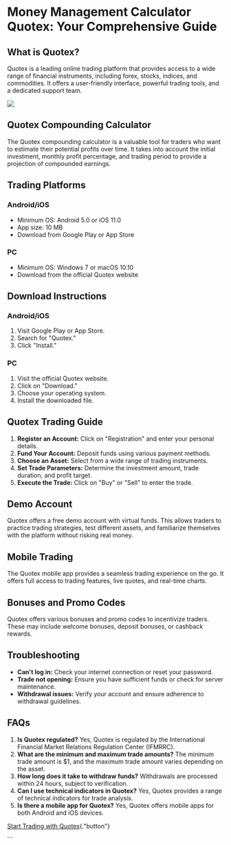 # Money Management Calculator Quotex: Your Comprehensive Guide

## What is Quotex?

Quotex is a leading online trading platform that provides access to a
wide range of financial instruments, including forex, stocks, indices,
and commodities. It offers a user-friendly interface, powerful trading
tools, and a dedicated support team.

[![](https://static.quotex.io/files/4_en/300_250.jpg)](https://traff.sbs/brokerqxlid)

## Quotex Compounding Calculator

The Quotex compounding calculator is a valuable tool for traders who
want to estimate their potential profits over time. It takes into
account the initial investment, monthly profit percentage, and trading
period to provide a projection of compounded earnings.

## Trading Platforms

### Android/iOS

-   Minimum OS: Android 5.0 or iOS 11.0
-   App size: 10 MB
-   Download from Google Play or App Store

### PC

-   Minimum OS: Windows 7 or macOS 10.10
-   Download from the official Quotex website

## Download Instructions

### Android/iOS

1.  Visit Google Play or App Store.
2.  Search for "Quotex."
3.  Click "Install."

### PC

1.  Visit the official Quotex website.
2.  Click on "Download."
3.  Choose your operating system.
4.  Install the downloaded file.

## Quotex Trading Guide

1.  **Register an Account:** Click on "Registration" and enter
    your personal details.
2.  **Fund Your Account:** Deposit funds using various payment methods.
3.  **Choose an Asset:** Select from a wide range of trading
    instruments.
4.  **Set Trade Parameters:** Determine the investment amount, trade
    duration, and profit target.
5.  **Execute the Trade:** Click on "Buy" or "Sell" to enter
    the trade.

## Demo Account

Quotex offers a free demo account with virtual funds. This allows
traders to practice trading strategies, test different assets, and
familiarize themselves with the platform without risking real money.

## Mobile Trading

The Quotex mobile app provides a seamless trading experience on the go.
It offers full access to trading features, live quotes, and real-time
charts.

## Bonuses and Promo Codes

Quotex offers various bonuses and promo codes to incentivize traders.
These may include welcome bonuses, deposit bonuses, or cashback rewards.

## Troubleshooting

-   **Can\'t log in:** Check your internet connection or reset your
    password.
-   **Trade not opening:** Ensure you have sufficient funds or check for
    server maintenance.
-   **Withdrawal issues:** Verify your account and ensure adherence to
    withdrawal guidelines.

## FAQs

1.  **Is Quotex regulated?** Yes, Quotex is regulated by the
    International Financial Market Relations Regulation Center (IFMRRC).
2.  **What are the minimum and maximum trade amounts?** The minimum
    trade amount is \$1, and the maximum trade amount varies depending
    on the asset.
3.  **How long does it take to withdraw funds?** Withdrawals are
    processed within 24 hours, subject to verification.
4.  **Can I use technical indicators in Quotex?** Yes, Quotex provides a
    range of technical indicators for trade analysis.
5.  **Is there a mobile app for Quotex?** Yes, Quotex offers mobile apps
    for both Android and iOS devices.

[Start Trading with
Quotex](\%22https://traff.sbs/brokerqxlid\%22){."button"}

\`\`\`

